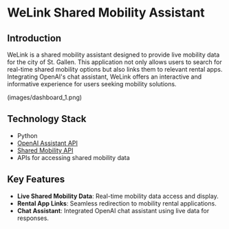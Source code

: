 # WeLink Shared Mobility Assistant

## Introduction
WeLink is a shared mobility assistant designed to provide live mobility data for the city of St. Gallen. This application not only allows users to search for real-time shared mobility options but also links them to relevant rental apps. Integrating OpenAI's chat assistant, WeLink offers an interactive and informative experience for users seeking mobility solutions.

(images/dashboard_1.png)

## Technology Stack
- Python
- [OpenAI Assistant API](https://platform.openai.com/docs/assistants/how-it-works)
- [Shared Mobility API](https://opentransportdata.swiss/en/dataset/sharedmobility)
- APIs for accessing shared mobility data

## Key Features
- **Live Shared Mobility Data**: Real-time mobility data access and display.
- **Rental App Links**: Seamless redirection to mobility rental applications.
- **Chat Assistant**: Integrated OpenAI chat assistant using live data for responses.
